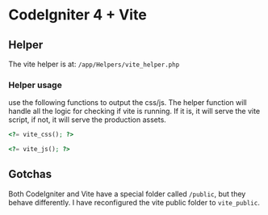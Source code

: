 # CodeIgniter 4 + Vite

## Helper

The vite helper is at: `/app/Helpers/vite_helper.php`

### Helper usage

use the following functions to output the css/js. The helper function will handle all the logic for checking if vite is running. If it is, it will serve the vite script, if not, it will serve the production assets.

```php
<?= vite_css(); ?>
```

```php
<?= vite_js(); ?>
```

## Gotchas

Both CodeIgniter and Vite have a special folder called `/public`, but they behave differently. I have reconfigured the vite public folder to `vite_public`.
